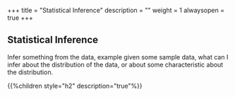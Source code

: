 +++
title = "Statistical Inference"
description = ""
weight = 1
alwaysopen = true
+++

## Statistical Inference

Infer something from the data, example given some sample data, what can I infer about the distribution of the data, or about some characteristic about the distribution.

{{%children style="h2" description="true"%}}
